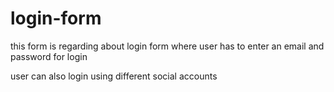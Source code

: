 # login-form

this form is regarding about login form where user has to enter an email and password for login

user can also login using different social accounts
